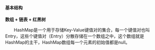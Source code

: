 #### 基本结构

**数组 + 链表 + 红黑树**
<div style="text-indent:2em">HashMap是一个用于存储Key-Value键值对的集合，每一个键值对也叫Entry，这些个键值对（Entry）分散存储在一个数组之中，这个数组就是HashMap的主干，HashMap数组每一个元素的初始值都是null。</div>

